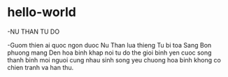 # hello-world

            
  -NU THAN TU DO



-Guom thien ai quoc ngon duoc Nu Than lua thieng 
Tu bi toa Sang Bon phuong mang Den hoa binh khap 
noi tu do the gioi binh yen cuoc song thanh binh 
moi nguoi cung nhau sinh song yeu chuong hoa binh
khong co chien tranh va han thu. 
